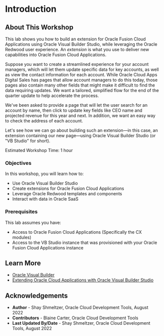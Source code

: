 # Introduction

## About This Workshop

This lab shows you how to build an extension for Oracle Fusion Cloud Applications using Oracle Visual Builder Studio, while leveraging the Oracle Redwood user experience. An *extension* is what you use to deliver new capabilities into Oracle Fusion Cloud Applications.

Suppose you want to create a streamlined experience for your account managers, which will let them update specific data for key accounts, as well as view the contact information for each account. While Oracle Cloud Apps Digital Sales has pages that allow account managers to do this today, those pages also contain many other fields that might make it difficult to find the data requiring updates. We want a tailored, simplified flow for the end of the quarter update to help accelerate the process.

We've been asked to provide a page that will let the user search for an account by name, then click to update key fields like CEO name and projected revenue for this year and next. In addition, we want an easy way to check the address of each account.

Let's see how we can go about building such an extension&mdash;in this case, an extension containing our new page&mdash;using Oracle Visual Builder Studio (or "VB Studio" for short).

Estimated Workshop Time: 1 hour

  [](youtube:kqC2wLWw-cM)

### Objectives

In this workshop, you will learn how to:
* Use Oracle Visual Builder Studio
* Create extensions for Oracle Fusion Cloud Applications
* Leverage Oracle Redwood templates and components
* Interact with data in Oracle SaaS

### Prerequisites

This lab assumes you have:
* Access to Oracle Fusion Cloud Applications (Specifically the CX modules)
* Access to the VB Studio instance that was provisioned with your Oracle Fusion Cloud Applications instance

## Learn More

* [Oracle Visual Builder](https://www.oracle.com/application-development/visual-builder/)
* [Extending Oracle Cloud Applications with Oracle Visual Builder Studio](https://docs.oracle.com/en/cloud/paas/visual-builder/visualbuilder-building-appui/index.html)

## Acknowledgements
* **Author** - Shay Shmeltzer, Oracle Cloud Development Tools, August 2022
* **Contributors** -  Blaine Carter, Oracle Cloud Development Tools
* **Last Updated By/Date** - Shay Shmeltzer, Oracle Cloud Development Tools, August 2022
